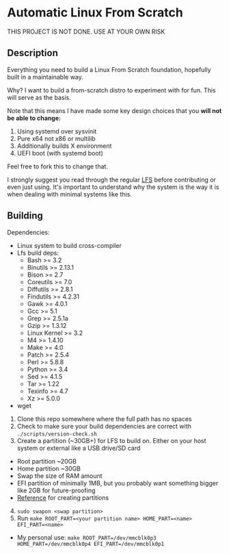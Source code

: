 # Automatic Linux From Scratch

THIS PROJECT IS NOT DONE. USE AT YOUR OWN RISK

## Description

Everything you need to build a Linux From Scratch foundation, hopefully built in a maintainable way.

Why? I want to build a from-scratch distro to experiment with for fun. This will serve as the basis.

Note that this means I have made some key design choices that you __will not be able to change:__
1. Using systemd over sysvinit
2. Pure x64 not x86 or multilib
3. Additionally builds X environment
4. UEFI boot (with systemd boot)

Feel free to fork this to change that.

I strongly suggest you read through the regular [LFS](https://www.linuxfromscratch.org/lfs/view/systemd/index.html) before contributing or even just using. It's important to understand why the system is the way it is when dealing with minimal systems like this.

## Building

Dependencies:
- Linux system to build cross-compiler
- Lfs build deps:
  + Bash >= 3.2
  + Binutils >= 2.13.1
  + Bison >= 2.7
  + Coreutils >= 7.0
  + Diffutils >= 2.8.1
  + Findutils >= 4.2.31
  + Gawk >= 4.0.1
  + Gcc >= 5.1
  + Grep >= 2.5.1a
  + Gzip >= 1.3.12
  + Linux Kernel >= 3.2
  + M4 >= 1.4.10
  + Make >= 4.0
  + Patch >= 2.5.4
  + Perl >= 5.8.8
  + Python >= 3.4
  + Sed >= 4.1.5
  + Tar >= 1.22
  + Texinfo >= 4.7
  + Xz >= 5.0.0
- wget

1. Clone this repo somewhere where the full path has no spaces
2. Check to make sure your build dependencies are correct with `./scripts/version-check.sh`
3. Create a partition (~30GB+) for LFS to build on. Either on your host system or external like a USB drive/SD card
  + Root partition ~20GB
  + Home partition ~30GB
  + Swap the size of RAM amount
  + EFI partition of minimally 1MB, but you probably want something bigger like 2GB for future-proofing
  + [Reference](https://www.linuxfromscratch.org/lfs/view/systemd/chapter02/creatingfilesystem.html) for creating partitions
4. `sudo swapon <swap partition>`
5. Run `make ROOT_PART=<your partition name> HOME_PART=<name> EFI_PART=<name>`
  + My personal use: `make ROOT_PART=/dev/mmcblk0p3 HOME_PART=/dev/mmcblk0p4 EFI_PART=/dev/mmcblk0p1`

